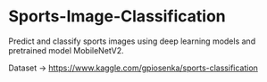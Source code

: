 # Sports-Image-Classification
Predict and classify sports images using deep learning models and pretrained model MobileNetV2.

Dataset -> https://www.kaggle.com/gpiosenka/sports-classification
